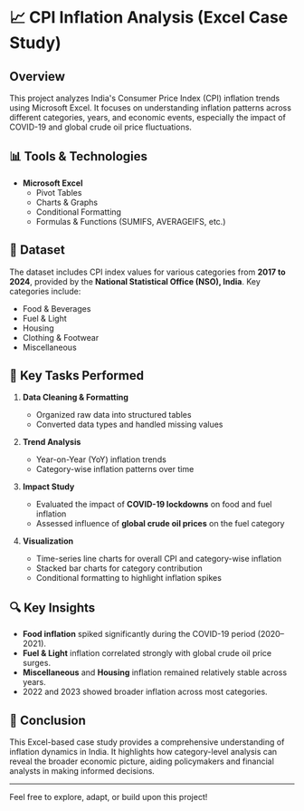 # 📈 CPI Inflation Analysis (Excel Case Study)

## Overview
This project analyzes India's Consumer Price Index (CPI) inflation trends using Microsoft Excel. It focuses on understanding inflation patterns across different categories, years, and economic events, especially the impact of COVID-19 and global crude oil price fluctuations.

## 📊 Tools & Technologies
- **Microsoft Excel**
  - Pivot Tables
  - Charts & Graphs
  - Conditional Formatting
  - Formulas & Functions (SUMIFS, AVERAGEIFS, etc.)

## 📁 Dataset
The dataset includes CPI index values for various categories from **2017 to 2024**, provided by the **National Statistical Office (NSO), India**. Key categories include:
- Food & Beverages
- Fuel & Light
- Housing
- Clothing & Footwear
- Miscellaneous

## 📌 Key Tasks Performed
1. **Data Cleaning & Formatting**
   - Organized raw data into structured tables
   - Converted data types and handled missing values

2. **Trend Analysis**
   - Year-on-Year (YoY) inflation trends
   - Category-wise inflation patterns over time

3. **Impact Study**
   - Evaluated the impact of **COVID-19 lockdowns** on food and fuel inflation
   - Assessed influence of **global crude oil prices** on the fuel category

4. **Visualization**
   - Time-series line charts for overall CPI and category-wise inflation
   - Stacked bar charts for category contribution
   - Conditional formatting to highlight inflation spikes

## 🔍 Key Insights
- **Food inflation** spiked significantly during the COVID-19 period (2020–2021).
- **Fuel & Light** inflation correlated strongly with global crude oil price surges.
- **Miscellaneous** and **Housing** inflation remained relatively stable across years.
- 2022 and 2023 showed broader inflation across most categories.

## 🧠 Conclusion
This Excel-based case study provides a comprehensive understanding of inflation dynamics in India. It highlights how category-level analysis can reveal the broader economic picture, aiding policymakers and financial analysts in making informed decisions.

---

Feel free to explore, adapt, or build upon this project!
